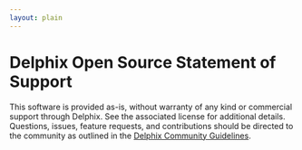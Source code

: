 ```yaml
---
layout: plain
---
```


# Delphix Open Source Statement of Support

This software is provided as-is, without warranty of any kind or commercial
support through Delphix. See the associated license for additional details.
Questions, issues, feature requests, and contributions should be directed to
the community as outlined in the
[Delphix Community Guidelines](http://delphix.github.io/community-guidelines.html).
